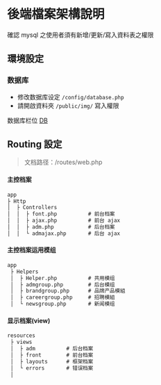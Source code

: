 # 後端檔案架構說明


確認 mysql 之使用者須有新增/更新/寫入資料表之權限

## 環境設定

### 数据库
* 修改数据库设定 `/config/database.php` 
* 請開啟資料夾 `/public/img/` 寫入權限

数据库栏位 [DB](file/shinho_db.xlsx)

## Routing 設定
> 文档路径：/routes/web.php


#### 主控档案
```markdown
app 
├ Http
│  ├ Controllers
│  │  ├ font.php          # 前台档案
│  │  ├ ajax.php          # 前台 ajax
│  │  ├ adm.php           # 后台档案
│  │  └ admajax.php       # 后台 ajax
```

#### 主控档案运用模组
```markdown
app
 ├ Helpers
 │  ├ Helper.php          # 共用模组
 │  ├ admgroup.php        # 后台模组
 │  ├ brandgroup.php      # 品牌产品模組
 │  ├ careergroup.php     # 招聘模組
 │  └ newsgroup.php       # 新闻模组
```

#### 显示档案(view)
```markdown
resources
 ├ views
 │  ├ adm          # 后台档案
 │  ├ front        # 前台档案
 │  ├ layouts      # 框架档案
 │  └ errors       # 错误档案
 │  
```

